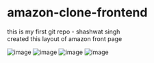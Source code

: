 # amazon-clone-frontend
this is my first git repo - shashwat singh<br>
created this layout of amazon front page

![image](https://github.com/user-attachments/assets/5de71707-82ed-4f1d-b5e8-122c5f21a688)
![image](https://github.com/user-attachments/assets/60e0b348-6fc2-4219-b763-2420f815745e)
![image](https://github.com/user-attachments/assets/fd3c24a6-af2d-487c-ac13-dd042247b37f)
![image](https://github.com/user-attachments/assets/b5bd2aeb-a5f6-4ac2-b3b0-b64837af7975)
